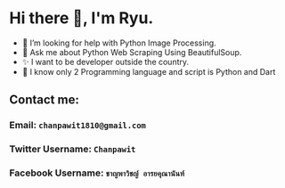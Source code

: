 # Hi there 👋, I'm Ryu.

<!--
**Chanpawit/Chanpawit** is a ✨ _special_ ✨ repository because its `README.md` (this file) appears on your GitHub profile.
-->

- 🤔 I’m looking for help with Python Image Processing.
- 💬 Ask me about Python Web Scraping Using BeautifulSoup.
- ✨ I want to be developer outside the country.
- 🎉 I know only 2 Programming language and script is Python and Dart

## Contact me:
### Email: `chanpawit1810@gmail.com`
### Twitter Username: `Chanpawit`
### Facebook Username: `ชาญพาวิชญ์ อารยคุณานันท์`
